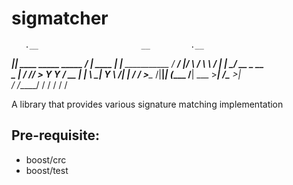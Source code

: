 # sigmatcher
       .__                       __         .__                  
  _____|__| ____   _____ _____ _/  |_  ____ |  |__   ___________ 
 /  ___/  |/ ___\ /     \\__  \\   __\/ ___\|  |  \_/ __ \_  __ \
 \___ \|  / /_/  >  Y Y  \/ __ \|  | \  \___|   Y  \  ___/|  | \/
/____  >__\___  /|__|_|  (____  /__|  \___  >___|  /\___  >__|   
     \/  /_____/       \/     \/          \/     \/     \/       

A library that provides various signature matching implementation

## Pre-requisite:
- boost/crc
- boost/test
